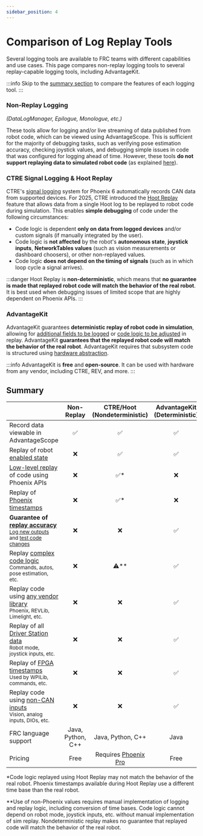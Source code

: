 ```yaml
---
sidebar_position: 4
---
```


# Comparison of Log Replay Tools

Several logging tools are available to FRC teams with different capabilities and use cases. This page compares non-replay logging tools to several replay-capable logging tools, including AdvantageKit.

:::info
Skip to the [summary section](#summary) to compare the features of each logging tool.
:::

### Non-Replay Logging

_(DataLogManager, Epilogue, Monologue, etc.)_

These tools allow for logging and/or live streaming of data published from robot code, which can be viewed using AdvantageScope. This is sufficient for the majority of debugging tasks, such as verifying pose estimation accuracy, checking joystick values, and debugging simple issues in code that was configured for logging ahead of time. However, these tools **do not support replaying data to simulated robot code** (as explained [here](/what-is-advantagekit/)).

### CTRE Signal Logging & Hoot Replay

CTRE's [signal logging](https://v6.docs.ctr-electronics.com/en/stable/docs/api-reference/api-usage/signal-logging.html) system for Phoenix 6 automatically records CAN data from supported devices. For 2025, CTRE introduced the [Hoot Replay](https://v6.docs.ctr-electronics.com/en/latest/docs/yearly-changes/yearly-changelog.html#hoot-replay) feature that allows data from a single Hoot log to be replayed to robot code during simulation. This enables **simple debugging** of code under the following circumstances:

- Code logic is dependent **only on data from logged devices** and/or custom signals (if manually integrated by the user).
- Code logic is **not affected** by the robot's **autonomous state**, **joystick inputs**, **NetworkTables values** (such as vision measurements or dashboard choosers), or other non-replayed values.
- Code logic **does not depend on the timing of signals** (such as in which loop cycle a signal arrives).

:::danger
Hoot Replay is **non-deterministic**, which means that **no guarantee is made that replayed robot code will match the behavior of the real robot**. It is best used when debugging issues of limited scope that are highly dependent on Phoenix APIs.
:::

### AdvantageKit

AdvantageKit guarantees **deterministic replay of robot code in simulation**, allowing for [additional fields to be logged](./example-output-logging.md) or [code logic to be adjusted](./example-bug-fixes.md) in replay. AdvantageKit **guarantees that the replayed robot code will match the behavior of the real robot**. AdvantageKit requires that subsystem code is structured using [hardware abstraction](../recording-inputs/io-interfaces.md).

:::info
AdvantageKit is **free** and **open-source**. It can be used with hardware from any vendor, including CTRE, REV, and more.
:::

## Summary

|                                                                                                                                                        | Non-Replay                         | CTRE/Hoot (Nondeterministic)                                                            | AdvantageKit (Deterministic) |
| ------------------------------------------------------------------------------------------------------------------------------------------------------ | ---------------------------------- | --------------------------------------------------------------------------------------- | ---------------------------- |
| Record data viewable in AdvantageScope                                                                                                                 | <center>✅</center>                | <center>✅</center>                                                                     | <center>✅</center>          |
| Replay of robot <u>enabled state</u>                                                                                                                   | <center>❌</center>                | <center>✅</center>                                                                     | <center>✅</center>          |
| <u>Low-level replay</u> of code using Phoenix APIs                                                                                                     | <center>❌</center>                | <center>✅\*</center>                                                                   | <center>❌</center>          |
| Replay of <u>Phoenix timestamps</u><br />                                                                                                              | <center>❌</center>                | <center>✅\*</center>                                                                   | <center>❌</center>          |
| **Guarantee of <u>replay accuracy</u>**<br /><sub>[Log new outputs](./example-output-logging.md) and [test code changes](./example-bug-fixes.md)</sub> | <center>❌</center>                | <center>❌</center>                                                                     | <center>✅</center>          |
| Replay <u>complex code logic</u><br /><sub>Commands, autos, pose estimation, etc.</sub>                                                                | <center>❌</center>                | <center>⚠️\*\*</center>                                                                 | <center>✅</center>          |
| Replay code using <u>any vendor library</u><br /><sub>Phoenix, REVLib, Limelight, etc.</sub>                                                           | <center>❌</center>                | <center>❌</center>                                                                     | <center>✅</center>          |
| Replay of all <u>Driver Station data</u><br /><sub>Robot mode, joystick inputs, etc.</sub>                                                             | <center>❌</center>                | <center>❌</center>                                                                     | <center>✅</center>          |
| Replay of <u>FPGA timestamps</u><br /><sub>Used by WPILib, commands, etc.</sub>                                                                        | <center>❌</center>                | <center>❌</center>                                                                     | <center>✅</center>          |
| Replay code using <u>non-CAN inputs</u><br /><sub>Vision, analog inputs, DIOs, etc.</sub>                                                              | <center>❌</center>                | <center>❌</center>                                                                     | <center>✅</center>          |
| FRC language support                                                                                                                                   | <center>Java, Python, C++</center> | <center>Java, Python, C++</center>                                                      | <center>Java</center>        |
| Pricing                                                                                                                                                | <center>Free</center>              | <center>Requires [Phoenix Pro](https://store.ctr-electronics.com/phoenix-pro/)</center> | <center>Free</center>        |

\*Code logic replayed using Hoot Replay may not match the behavior of the real robot. Phoenix timestamps available during Hoot Replay use a different time base than the real robot.

\*\*Use of non-Phoenix values requires manual implementation of logging and replay logic, including conversion of time bases. Code logic cannot depend on robot mode, joystick inputs, etc. without manual implementation of sim replay. Nondeterministic replay makes no guarantee that replayed code will match the behavior of the real robot.
